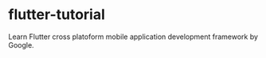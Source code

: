 # flutter-tutorial
Learn Flutter cross platoform mobile application development framework by Google.
